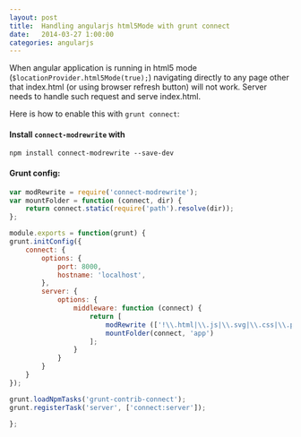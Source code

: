 ```yaml
---
layout: post
title:  Handling angularjs html5Mode with grunt connect
date:   2014-03-27 1:00:00
categories: angularjs
---
```


When angular application is running in html5 mode (`$locationProvider.html5Mode(true);`)
navigating directly to any page other that index.html (or using browser refresh button) will not work.
Server needs to handle such request and serve index.html.

Here is how to enable this with `grunt connect`:

#### Install `connect-modrewrite` with

```
npm install connect-modrewrite --save-dev
```

#### Grunt config:

```js
var modRewrite = require('connect-modrewrite');
var mountFolder = function (connect, dir) {
    return connect.static(require('path').resolve(dir));
};

module.exports = function(grunt) {
grunt.initConfig({
    connect: {
        options: {
            port: 8000,
            hostname: 'localhost',
        },
        server: {
            options: {
                middleware: function (connect) {
                    return [
                        modRewrite (['!\\.html|\\.js|\\.svg|\\.css|\\.png|\\.jpg$ /index.html [L]']),
                        mountFolder(connect, 'app')
                    ];
                }        
            }
        }
    }
});

grunt.loadNpmTasks('grunt-contrib-connect');
grunt.registerTask('server', ['connect:server']);

};
```
